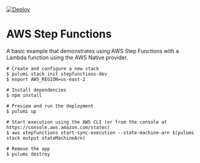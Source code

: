 [![Deploy](https://get.pulumi.com/new/button.svg)](https://app.pulumi.com/new)

# AWS Step Functions

A basic example that demonstrates using AWS Step Functions with a Lambda function using the AWS Native provider.

```
# Create and configure a new stack
$ pulumi stack init stepfunctions-dev
$ export AWS_REGION=us-east-2

# Install dependencies
$ npm install

# Preview and run the deployment
$ pulumi up

# Start execution using the AWS CLI (or from the console at https://console.aws.amazon.com/states)
$ aws stepfunctions start-sync-execution --state-machine-arn $(pulumi stack output stateMachineArn)

# Remove the app
$ pulumi destroy
```